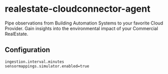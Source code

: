 # realestate-cloudconnector-agent
Pipe observations from Building Automation Systems to your favorite Cloud Provider. Gain insights into the environmental impact of your Commercial RealEstate.

## Configuration
``` 
ingestion.interval.minutes
sensormappings.simulator.enabled=true
```
